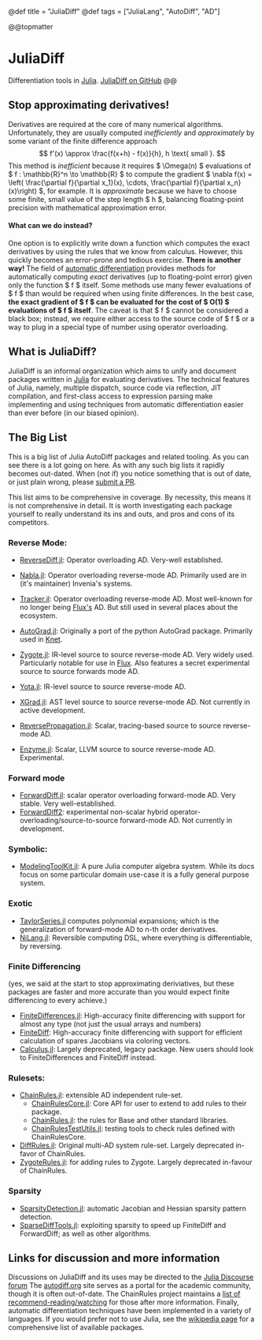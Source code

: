@def title = "JuliaDiff"
@def tags = ["JuliaLang", "AutoDiff", "AD"]

@@topmatter
# JuliaDiff
Differentiation tools in [Julia](https://julialang.org).
[JuliaDiff on GitHub](https://github.com/JuliaDiff/)
@@

## Stop approximating derivatives!

Derivatives are required at the core of many numerical algorithms. Unfortunately, they are usually computed _inefficiently_ and _approximately_ by some variant of the finite difference approach
$$ f'(x) \approx \frac{f(x+h) - f(x)}{h}, h \text{ small }. $$
This method is _inefficient_ because it requires $ \Omega(n) $ evaluations of $ f : \mathbb{R}^n \to \mathbb{R} $ to compute the gradient $ \nabla f(x) = \left( \frac{\partial f}{\partial x_1}(x), \cdots, \frac{\partial f}{\partial x_n}(x)\right) $, for example. It is _approximate_ because we have to choose some finite, small value of the step length $ h $, balancing floating-point precision with mathematical approximation error.


#### What can we do instead?
One option is to explicitly write down a function which computes the exact derivatives by using the rules that we know from calculus. However, this quickly becomes an error-prone and tedious exercise. **There is another way!** The field of [automatic differentiation]("https://en.wikipedia.org/wiki/Automatic_differentiation") provides methods for automatically computing _exact_ derivatives (up to floating-point error) given only the function $ f $ itself. Some methods use many fewer evaluations of $ f $ than would be required when using finite differences. In the best case, **the exact gradient of $ f $ can be evaluated for the cost of $ O(1) $ evaluations of $ f $ itself**.  The caveat is that $ f $ cannot be considered a black box; instead, we require either access to the source code of $ f $ or a way to plug in a special type of number using operator overloading.

## What is JuliaDiff?
JuliaDiff is an informal organization which aims to unify and document packages written in [Julia](https://julialang.org) for evaluating derivatives. The technical features of Julia, namely, multiple dispatch, source code via reflection, JIT compilation, and first-class access to expression parsing make implementing and using techniques from automatic differentiation easier than ever before (in our biased opinion).


## The Big List
This is a big list of Julia AutoDiff packages and related tooling.
As you can see there is a lot going on here.
As with any such big lists it rapidly becomes out-dated.
When (not if) you notice something that is out of date, or just plain wrong, please [submit a PR](https://github.com/JuliaDiff/juliadiff.github.io).

This list aims to be comprehensive in coverage.
By necessity, this means it is not comprehensive in detail.
It is worth investigating each package yourself to really understand its ins and outs, and pros and cons of its competitors.

### Reverse Mode:
- [ReverseDiff.jl](https://github.com/JuliaDiff/ReverseDiff.jl): Operator overloading AD. Very-well established.
- [Nabla.jl](https://github.com/invenia/Nabla.jl/): Operator overloading reverse-mode AD. Primarily used are in (it's maintainer) Invenia's systems. 
- [Tracker.jl](https://github.com/FluxML/Tracker.jl): Operator overloading reverse-mode AD. Most well-known for no longer being [Flux's](https://github.com/FluxML/Flux.jl) AD. But still used in several places about the ecosystem.
- [AutoGrad.jl](https://github.com/denizyuret/AutoGrad.jl): Originally a port of the python AutoGrad package. Primarily used in [Knet](https://github.com/denizyuret/Knet.jl/).

- [Zygote.jl](https://github.com/FluxML/Zygote.jl): IR-level source to source reverse-mode AD. Very widely used. Particularly notable for use in [Flux](https://github.com/FluxML/Flux.jl). Also features a secret experimental source to source forwards mode AD.
- [Yota.jl](https://github.com/dfdx/Yota.jl): IR-level source to source reverse-mode AD.
- [XGrad.jl](https://github.com/dfdx/XGrad.jl): AST level source to source reverse-mode AD. Not currently in active development.
- [ReversePropagation.jl](https://github.com/dpsanders/ReversePropagation.jl): Scalar, tracing-based source to source reverse-mode AD.
- [Enzyme.jl](https://github.com/wsmoses/Enzyme.jl): Scalar, LLVM source to source reverse-mode AD. Experimental.


### Forward mode
- [ForwardDiff.jl](https://github.com/JuliaDiff/ForwardDiff.jl): scalar operator overloading forward-mode AD. Very stable. Very well-established.
- [ForwardDiff2](https://github.com/YingboMa//ForwardDiff2.jl): experimental non-scalar hybrid operator-overloading/source-to-source forward-mode AD. Not currently in development.

### Symbolic:
- [ModelingToolKit.jl](https://github.com/JuliaDiffEq/ModelingToolkit.jl): A pure Julia computer algebra system. While its docs focus on some particular domain use-case it is a fully general purpose system.

### Exotic
- [TaylorSeries.jl](https://github.com/JuliaDiff/TaylorSeries.jl) computes polynomial expansions; which is the generalization of forward-mode AD to n-th order derivatives.
- [NiLang.jl](https://github.com/GiggleLiu/NiLang.jl): Reversible computing DSL, where everything is differentiable, by reversing.

### Finite Differencing
(yes, we said at the start to stop approximating deriviatives, but these packages are faster and more accurate than you would expect finite differencing to every achieve.)

- [FiniteDifferences.jl](https://github.com/JuliaDiff/FiniteDifferences.jl): High-accuracy finite differencing with support for almost any type (not just the usual arrays and numbers)
- [FiniteDiff](https://github.com/JuliaDiff/FiniteDiff.jl): High-accuracy finite differencing with support for efficient calculation of spares Jacobians via coloring vectors.
- [Calculus.jl](https://github.com/JuliaMath/Calculus.jl): Largely deprecated, legacy package. New users should look to FiniteDifferences and FiniteDiff instead.

### Rulesets:
- [ChainRules.jl](https://www.juliadiff.org/ChainRulesCore.jl/stable/): extensible AD independent rule-set.
  - [ChainRulesCore.jl](https://github.com/JuliaDiff/ChainRulesCore.jl): Core API for user to extend to add rules to their package.
  - [ChainRules.jl](https://github.com/JuliaDiff/ChainRules.jl/): the rules for Base and other standard libraries.
  - [ChainRulesTestUtils.jl](https://github.com/JuliaDiff/ChainRulesTestUtils.jl/): testing tools to check rules defined with ChainRulesCore.
- [DiffRules.jl](https://github.com/JuliaDiff/ChainRulesCore.jl): Original multi-AD system rule-set. Largely deprecated in-favor of ChainRules.
- [ZygoteRules.jl](https://github.com/FluxML/ZygoteRules.jl/blob/master/src/ZygoteRules.jl): for adding rules to Zygote. Largely deprecated in-favour of ChainRules.

### Sparsity
- [SparsityDetection.jl](https://github.com/SciML/SparsityDetection.jl): automatic Jacobian and Hessian sparsity pattern detection.
- [SparseDiffTools.jl](https://github.com/JuliaDiff/SparseDiffTools.jl): exploiting sparsity to speed up FiniteDiff and ForwardDiff; as well as other algorithms.


## Links for discussion and more information
Discussions on JuliaDiff and its uses may be directed to the [Julia Discourse forum](https://discourse.julialang.org/)
The [autodiff.org](http://www.autodiff.org/) site serves as a portal for the academic community, though it is often out-of-date.
The ChainRules project maintains a [list of recommend-reading/watching](https://www.juliadiff.org/ChainRulesCore.jl/stable/FAQ.html#Where-can-I-learn-more-about-AD-?) for those after more information.
Finally, automatic differentiation techniques have been implemented in a variety of languages.
If you would prefer not to use Julia, see the [wikipedia page](http://en.wikipedia.org/wiki/Automatic_differentiation") for a comprehensive list of available packages.
